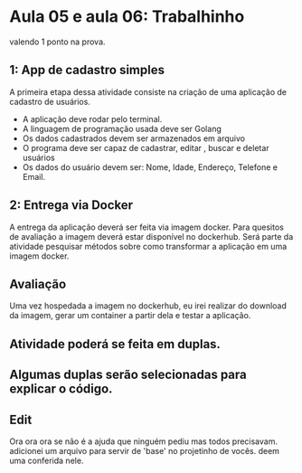 # Aula 05 e aula 06: Trabalhinho
valendo 1 ponto na prova.


## 1: App de cadastro simples
A primeira etapa dessa atividade consiste na criação de uma aplicação de cadastro de usuários.
- A aplicação deve rodar pelo terminal.
- A linguagem de programação usada deve ser Golang
- Os dados cadastrados devem ser armazenados em arquivo
- O programa deve ser capaz de cadastrar, editar , buscar e deletar usuários
- Os dados do usuário devem ser: Nome, Idade, Endereço, Telefone e Email.

## 2: Entrega via Docker
A entrega da aplicação deverá ser feita via imagem docker.
Para quesitos de avaliação a imagem deverá estar disponível no dockerhub.
Será parte da atividade pesquisar métodos sobre como transformar a aplicação em uma imagem docker.


## Avaliação
Uma vez hospedada a imagem no dockerhub, eu irei realizar do download da imagem, gerar um container a partir dela e testar a aplicação.


## Atividade poderá se feita em duplas. 
## Algumas duplas serão selecionadas para explicar o código.



## Edit
Ora ora ora se não é a ajuda que ninguém pediu mas todos precisavam.
adicionei um arquivo para servir de 'base' no projetinho de vocês.
deem uma conferida nele.

